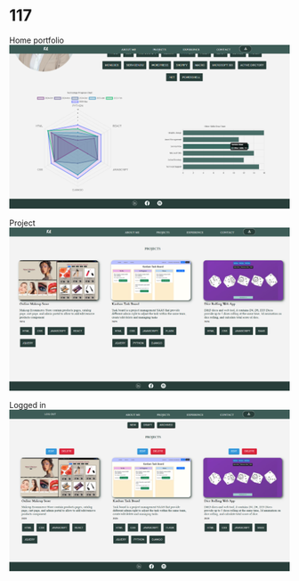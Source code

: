 # 117
Home portfolio
![Screenshot description](/static/img/main2.png)

Project
![Screenshot description](/static/img/projects.png)

Logged in 
![Screenshot description](/static/img/loggedin.png)

